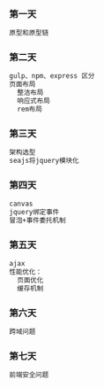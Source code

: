 ### 第一天
```txt
原型和原型链
```
### 第二天
```txt
gulp、npm、express 区分
页面布局
  整洁布局
  响应式布局
  rem布局
```
### 第三天
```txt
架构选型
seajs将jquery模块化
```
### 第四天
```txt
canvas
jquery绑定事件
冒泡+事件委托机制
```
### 第五天
```txt
ajax
性能优化：
  页面优化
  缓存机制
```
### 第六天
```txt
跨域问题
```
### 第七天
```txt
前端安全问题
```
